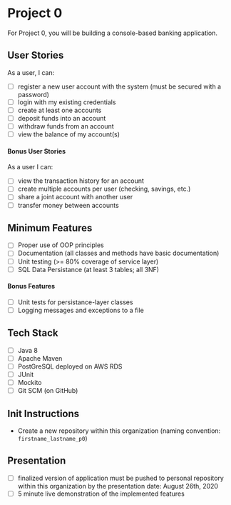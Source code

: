 # Project 0
For Project 0, you will be building a console-based banking application.

## User Stories
As a user, I can:
- [ ] register a new user account with the system (must be secured with a password)
- [ ] login with my existing credentials
- [ ] create at least one accounts
- [ ] deposit funds into an account
- [ ] withdraw funds from an account
- [ ] view the balance of my account(s)

#### Bonus User Stories
As a user I can:
- [ ] view the transaction history for an account
- [ ] create multiple accounts per user (checking, savings, etc.)
- [ ] share a joint account with another user
- [ ] transfer money between accounts

## Minimum Features
- [ ] Proper use of OOP principles
- [ ] Documentation (all classes and methods have basic documentation)
- [ ] Unit testing (>= 80% coverage of service layer)
- [ ] SQL Data Persistance (at least 3 tables; all 3NF)

#### Bonus Features
- [ ] Unit tests for persistance-layer classes
- [ ] Logging messages and exceptions to a file

## Tech Stack
- [ ] Java 8
- [ ] Apache Maven
- [ ] PostGreSQL deployed on AWS RDS
- [ ] JUnit
- [ ] Mockito
- [ ] Git SCM (on GitHub)

## Init Instructions
- Create a new repository within this organization (naming convention: `firstname_lastname_p0`)

## Presentation
- [ ] finalized version of application must be pushed to personal repository within this organization by the presentation date: August 26th, 2020
- [ ] 5 minute live demonstration of the implemented features
